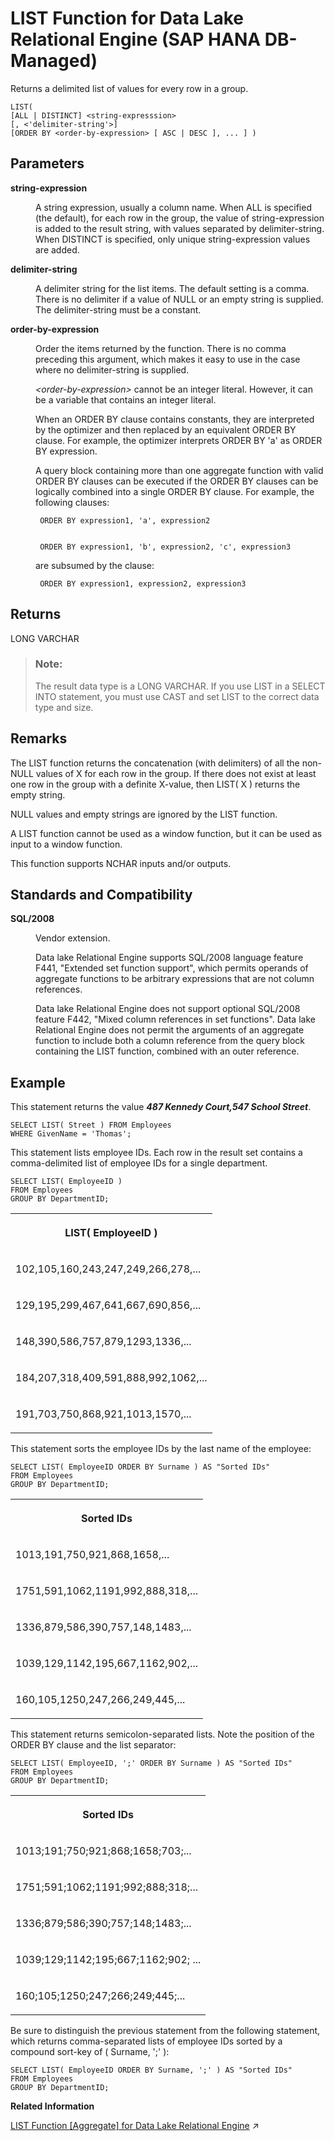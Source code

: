 <!-- loio7b4801a3a3a64799b52b9ace7257dfd9 -->

# LIST Function for Data Lake Relational Engine \(SAP HANA DB-Managed\)

Returns a delimited list of values for every row in a group.



```
LIST(
[ALL | DISTINCT] <string-expresssion>
[, <'delimiter-string'>]
[ORDER BY <order-by-expression> [ ASC | DESC ], ... ] )
```



<a name="loio7b4801a3a3a64799b52b9ace7257dfd9__section_u5z_nxg_trb"/>

## Parameters


<dl>
<dt><b>

string-expression

</b></dt>
<dd>

A string expression, usually a column name. When ALL is specified \(the default\), for each row in the group, the value of string-expression is added to the result string, with values separated by delimiter-string. When DISTINCT is specified, only unique string-expression values are added.



</dd><dt><b>

delimiter-string

</b></dt>
<dd>

A delimiter string for the list items. The default setting is a comma. There is no delimiter if a value of NULL or an empty string is supplied. The delimiter-string must be a constant.



</dd><dt><b>

order-by-expression

</b></dt>
<dd>

Order the items returned by the function. There is no comma preceding this argument, which makes it easy to use in the case where no delimiter-string is supplied.

*<order-by-expression\>* cannot be an integer literal. However, it can be a variable that contains an integer literal.

When an ORDER BY clause contains constants, they are interpreted by the optimizer and then replaced by an equivalent ORDER BY clause. For example, the optimizer interprets ORDER BY 'a' as ORDER BY expression.

A query block containing more than one aggregate function with valid ORDER BY clauses can be executed if the ORDER BY clauses can be logically combined into a single ORDER BY clause. For example, the following clauses:

```
 ORDER BY expression1, 'a', expression2 
```

```

 ORDER BY expression1, 'b', expression2, 'c', expression3 
```

are subsumed by the clause:

```
 ORDER BY expression1, expression2, expression3 
```



</dd>
</dl>



<a name="loio7b4801a3a3a64799b52b9ace7257dfd9__section_kzq_4xg_trb"/>

## Returns

LONG VARCHAR

> ### Note:  
> The result data type is a LONG VARCHAR. If you use LIST in a SELECT INTO statement, you must use CAST and set LIST to the correct data type and size.



<a name="loio7b4801a3a3a64799b52b9ace7257dfd9__section_jlh_pxg_trb"/>

## Remarks

The LIST function returns the concatenation \(with delimiters\) of all the non-NULL values of X for each row in the group. If there does not exist at least one row in the group with a definite X-value, then LIST\( X \) returns the empty string.

NULL values and empty strings are ignored by the LIST function.

A LIST function cannot be used as a window function, but it can be used as input to a window function.

This function supports NCHAR inputs and/or outputs.



<a name="loio7b4801a3a3a64799b52b9ace7257dfd9__section_tcw_pxg_trb"/>

## Standards and Compatibility


<dl>
<dt><b>

SQL/2008

</b></dt>
<dd>

Vendor extension.

Data lake Relational Engine supports SQL/2008 language feature F441, "Extended set function support", which permits operands of aggregate functions to be arbitrary expressions that are not column references.

Data lake Relational Engine does not support optional SQL/2008 feature F442, "Mixed column references in set functions". Data lake Relational Engine does not permit the arguments of an aggregate function to include both a column reference from the query block containing the LIST function, combined with an outer reference.



</dd>
</dl>



<a name="loio7b4801a3a3a64799b52b9ace7257dfd9__section_w3j_qxg_trb"/>

## Example

This statement returns the value ***487 Kennedy Court,547 School Street***.

```
SELECT LIST( Street ) FROM Employees
WHERE GivenName = 'Thomas'; 
```

This statement lists employee IDs. Each row in the result set contains a comma-delimited list of employee IDs for a single department.

```
SELECT LIST( EmployeeID )
FROM Employees
GROUP BY DepartmentID; 
```


<table>
<tr>
<th valign="top">

LIST\( EmployeeID \)



</th>
</tr>
<tr>
<td valign="top">

102,105,160,243,247,249,266,278,...



</td>
</tr>
<tr>
<td valign="top">

129,195,299,467,641,667,690,856,...



</td>
</tr>
<tr>
<td valign="top">

148,390,586,757,879,1293,1336,...



</td>
</tr>
<tr>
<td valign="top">

184,207,318,409,591,888,992,1062,...



</td>
</tr>
<tr>
<td valign="top">

191,703,750,868,921,1013,1570,...



</td>
</tr>
</table>

This statement sorts the employee IDs by the last name of the employee:

```
SELECT LIST( EmployeeID ORDER BY Surname ) AS "Sorted IDs"
FROM Employees
GROUP BY DepartmentID; 
```


<table>
<tr>
<th valign="top">

Sorted IDs



</th>
</tr>
<tr>
<td valign="top">

1013,191,750,921,868,1658,...



</td>
</tr>
<tr>
<td valign="top">

1751,591,1062,1191,992,888,318,...



</td>
</tr>
<tr>
<td valign="top">

1336,879,586,390,757,148,1483,...



</td>
</tr>
<tr>
<td valign="top">

1039,129,1142,195,667,1162,902,...



</td>
</tr>
<tr>
<td valign="top">

160,105,1250,247,266,249,445,...



</td>
</tr>
</table>

This statement returns semicolon-separated lists. Note the position of the ORDER BY clause and the list separator:

```
SELECT LIST( EmployeeID, ';' ORDER BY Surname ) AS "Sorted IDs"
FROM Employees
GROUP BY DepartmentID; 
```


<table>
<tr>
<th valign="top">

Sorted IDs



</th>
</tr>
<tr>
<td valign="top">

1013;191;750;921;868;1658;703;...



</td>
</tr>
<tr>
<td valign="top">

1751;591;1062;1191;992;888;318;...



</td>
</tr>
<tr>
<td valign="top">

1336;879;586;390;757;148;1483;...



</td>
</tr>
<tr>
<td valign="top">

1039;129;1142;195;667;1162;902; ...



</td>
</tr>
<tr>
<td valign="top">

160;105;1250;247;266;249;445;...



</td>
</tr>
</table>

Be sure to distinguish the previous statement from the following statement, which returns comma-separated lists of employee IDs sorted by a compound sort-key of \( Surname, ';' \):

```
SELECT LIST( EmployeeID ORDER BY Surname, ';' ) AS "Sorted IDs"
FROM Employees
GROUP BY DepartmentID; 
```

**Related Information**  


[LIST Function [Aggregate] for Data Lake Relational Engine](https://help.sap.com/viewer/19b3964099384f178ad08f2d348232a9/2023_1_QRC/en-US/a2984e5584f21015bddde2495874815d.html "Returns a delimited list of values for every row in a group.") :arrow_upper_right:

